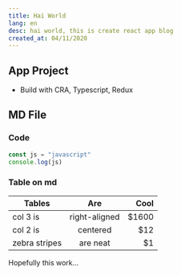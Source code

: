 ```yaml
---
title: Hai World
lang: en
desc: hai world, this is create react app blog
created_at: 04/11/2020
---
```


## App Project

-   Build with CRA, Typescript, Redux

## MD File

### Code

```javascript
const js = "javascript"
console.log(js)
```

### Table on md

| Tables        |      Are      |   Cool |
| ------------- | :-----------: | -----: |
| col 3 is      | right-aligned | \$1600 |
| col 2 is      |   centered    |   \$12 |
| zebra stripes |   are neat    |    \$1 |

Hopefully this work...
